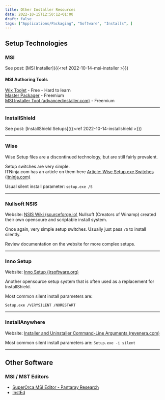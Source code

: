 ```yaml
---
title: Other Installer Resources
date: 2022-10-15T12:50:12+01:00
draft: false
tags: ["Applications/Packaging", "Software", "Installs", ] 
---
```



## Setup Technologies
### MSI
See post: [MSI Installer]({{<ref 2022-10-14-msi-installer >}})

#### MSI Authoring Tools
[Wix Toolet](https://wixtoolset.org/) - Free - Hard to learn  
[Master Packager](https://www.masterpackager.com/)  - Freemium  
[MSI Installer Tool (advancedinstaller.com)](https://www.advancedinstaller.com/)  - Freemium

---
### InstallShield
See post: [InstallShield Setups]({{<ref 2022-10-14-installshield >}})

---
### Wise
Wise Setup files are a discontinued technology, but are still fairly prevalent.

Setup switches are very simple.  
ITNinja.com has an article on them here [Article: Wise Setup.exe Switches (itninja.com)](https://www.itninja.com/blog/view/wise-setup-exe-switches)

Usual silent install parameter:
`setup.exe /S`

---
### Nullsoft NSIS

Website: [NSIS Wiki (sourceforge.io)](https://nsis.sourceforge.io/Main_Page)
Nullsoft (Creators of Winamp) created their own opensoure and scriptable install system.

Once again, very simple setup switches. Usually just pass `/S` to install silently.

Review documentation on the website for more complex setups.

---
### Inno Setup

Website: [Inno Setup (jrsoftware.org)](https://jrsoftware.org/isinfo.php)

Another opensource setup system that is often used as a replacement for InstallShield.

Most common silent install parameters are:

`Setup.exe /VERYSILENT /NORESTART`

---
### InstallAnywhere

Website: [Installer and Uninstaller Command-Line Arguments (revenera.com)](https://docs.revenera.com/installanywhere2012/Content/helplibrary/ia_ref_command_line_install_uninstall.htm)

Most common silent install parameters are:
`Setup.exe -i silent`

---
## Other Software
### MSI / MST Editors
- [SuperOrca MSI Editor - Pantaray Research](http://www.pantaray.com/msi_super_orca.html)  
- [InstEd](http://www.instedit.com/)
